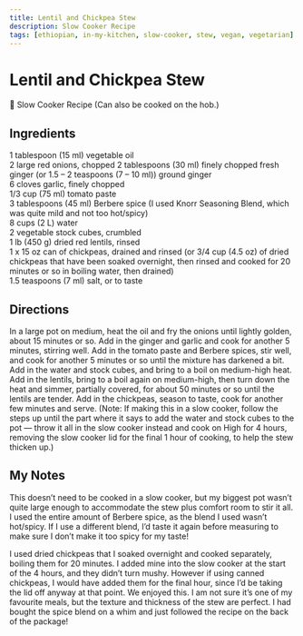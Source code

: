 ```yaml
---
title: Lentil and Chickpea Stew
description: Slow Cooker Recipe
tags: [ethiopian, in-my-kitchen, slow-cooker, stew, vegan, vegetarian]
---
```


# Lentil and Chickpea Stew

🍲 Slow Cooker Recipe
(Can also be cooked on the hob.)

## Ingredients
1 tablespoon (15 ml) vegetable oil  
2 large red onions, chopped
2 tablespoons (30 ml) finely chopped fresh ginger (or 1.5 – 2 teaspoons (7 – 10 ml)) ground ginger  
6 cloves garlic, finely chopped  
1/3 cup (75 ml) tomato paste  
3 tablespoons (45 ml) Berbere spice (I used Knorr Seasoning Blend, which was quite mild and not too hot/spicy)  
8 cups (2 L) water  
2 vegetable stock cubes, crumbled  
1 lb (450 g) dried red lentils, rinsed  
1 x 15 oz can of chickpeas, drained and rinsed (or 3/4 cup (4.5 oz) of dried chickpeas that have been soaked overnight, then rinsed and cooked for 20 minutes or so in boiling water, then drained)  
1.5 teaspoons (7 ml) salt, or to taste

## Directions
In a large pot on medium, heat the oil and fry the onions until lightly golden, about 15 minutes or so. Add in the ginger and garlic and cook for another 5 minutes, stirring well.
Add in the tomato paste and Berbere spices, stir well, and cook for another 5 minutes or so until the mixture has darkened a bit. Add in the water and stock cubes, and bring to a boil on medium-high heat. Add in the lentils, bring to a boil again on medium-high, then turn down the heat and simmer, partially covered, for about 50 minutes or so until the lentils are tender. Add in the chickpeas, season to taste, cook for another few minutes and serve.
(Note: If making this in a slow cooker, follow the steps up until the part where it says to add the water and stock cubes to the pot — throw it all in the slow cooker instead and cook on High for 4 hours, removing the slow cooker lid for the final 1 hour of cooking, to help the stew thicken up.)

## My Notes
This doesn’t need to be cooked in a slow cooker, but my biggest pot wasn’t quite large enough to accommodate the stew plus comfort room to stir it all. I used the entire amount of Berbere spice, as the blend I used wasn’t hot/spicy. If I use a different blend, I’d taste it again before measuring to make sure I don’t make it too spicy for my taste!

I used dried chickpeas that I soaked overnight and cooked separately, boiling them for 20 minutes. I added mine into the slow cooker at the start of the 4 hours, and they didn’t turn mushy. However if using canned chickpeas, I would have added them for the final hour, since I’d be taking the lid off anyway at that point.
We enjoyed this. I am not sure it’s one of my favourite meals, but the texture and thickness of the stew are perfect. I had bought the spice blend on a whim and just followed the recipe on the back of the package!